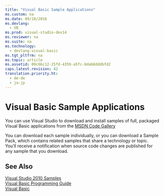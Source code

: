 ```yaml
---
title: "Visual Basic Sample Applications"
ms.custom: na
ms.date: 09/18/2016
ms.devlang: 
  - VB
ms.prod: visual-studio-dev14
ms.reviewer: na
ms.suite: na
ms.technology: 
  - devlang-visual-basic
ms.tgt_pltfrm: na
ms.topic: article
ms.assetid: 09c6bc12-25fd-4359-a5fc-8dab8dddbfd2
caps.latest.revision: 42
translation.priority.ht: 
  - de-de
  - ja-jp
---
```

# Visual Basic Sample Applications
You can use Visual Studio to download and install samples of full, packaged Visual Basic applications from the [MSDN Code Gallery](http://go.microsoft.com/fwlink/?LinkId=254185)  
  
 You can download each sample individually, or you can download a Sample Pack, which contains related samples that share a technology or topic. You’ll receive a notification when source code changes are published for any sample that you download.  
  
## See Also  
 [Visual Studio 2010 Samples](http://go.microsoft.com/fwlink/?LinkId=150928)   
 [Visual Basic Programming Guide](../vs140/Visual-Basic-Programming-Guide.md)   
 [Visual Basic](../vs140/Visual-Basic.md)